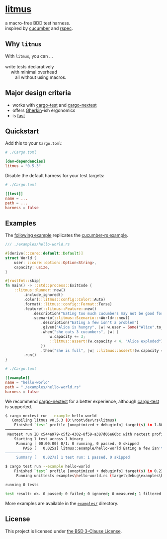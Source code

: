 # [litmus](https://en.wikipedia.org/wiki/Litmus)

a macro-free BDD test harness.<br>
inspired by [cucumber](https://crates.io/crates/cucumber) and [rspec](https://crates.io/crates/rspec).

## Why `litmus`
With `litmus`, you can ...<br><br>
write tests declaratively<br>
&emsp; with minimal overhead<br>
&emsp;&emsp; all without using macros.

## Major design criteria
- works with [cargo-test](https://doc.rust-lang.org/cargo/commands/cargo-test.html) and [cargo-nextest](https://nexte.st)
- offers [Gherkin](https://cucumber.io/docs/gherkin/)-ish ergonomics
- is [fast](https://blog.codinghorror.com/performance-is-a-feature/)

## Quickstart
Add this to your `Cargo.toml`:
```toml
# ./Cargo.toml

[dev-dependencies]
litmus = "0.5.3"
```

Disable the default harness for your test targets:
```toml
# ./Cargo.toml

[[test]]
name = ...
path = ...
harness = false
```

## Examples
The [following example](./examples/hello-world.rs) replicates the [cucumber-rs example](https://cucumber-rs.github.io/cucumber/main/).
```rust
/// ./examples/hello-world.rs

#[derive(::core::default::Default)]
struct World {
    user: ::core::option::Option<String>,
    capacity: usize,
}

#[rustfmt::skip]
fn main() -> ::std::process::ExitCode {
    ::litmus::Runner::new()
        .include_ignored()
        .color(::litmus::config::Color::Auto)
        .format(::litmus::config::Format::Terse)
        .feature(::litmus::Feature::new()
            .description("Eating too much cucumbers may not be good for you")
            .scenario(::litmus::Scenario::<World>::new()
                .description("Eating a few isn't a problem")
                .given("Alice is hungry", |w| w.user = Some("Alice".to_owned()))
                .when("she eats 3 cucumbers", |w| {
                    w.capacity += 3;
                    ::litmus::assert!(w.capacity < 4, "Alice exploded")
                })
                .then("she is full", |w| ::litmus::assert!(w.capacity == 3, "Alice isn't full!"))))
        .run()
}
```

```toml
# ./Cargo.toml

[[example]]
name = "hello-world"
path = "./examples/hello-world.rs"
harness = false
```

We recommend [cargo-nextest](https://nexte.st) for a better experience, although [cargo-test](https://doc.rust-lang.org/cargo/commands/cargo-test.html) is supported.
```bash
$ cargo nextest run --example hello-world
   Compiling litmus v0.5.3 (D:\root\dev\rs\litmus)
    Finished `test` profile [unoptimized + debuginfo] target(s) in 1.80s
────────────
 Nextest run ID c544a979-c5f2-4302-8f59-a387d06e66bc with nextest profile: default
    Starting 1 test across 1 binary
     Running [ 00:00:00] 0/1: 0 running, 0 passed, 0 skipped
        PASS [   0.025s] litmus::example/hello-world Eating a few isn't a problem
────────────
     Summary [   0.027s] 1 test run: 1 passed, 0 skipped
```
```bash
$ cargo test run --example hello-world
    Finished `test` profile [unoptimized + debuginfo] target(s) in 0.23s
     Running unittests examples\hello-world.rs (target\debug\examples\hello_world-149ad56ef15f2701.exe)

running 0 tests

test result: ok. 0 passed; 0 failed; 0 ignored; 0 measured; 1 filtered out; finished in 0.01s
```

More examples are available in the [`examples/`](./examples/) directory.

## License
This project is licensed under [the BSD 3-Clause License](./LICENSE).
